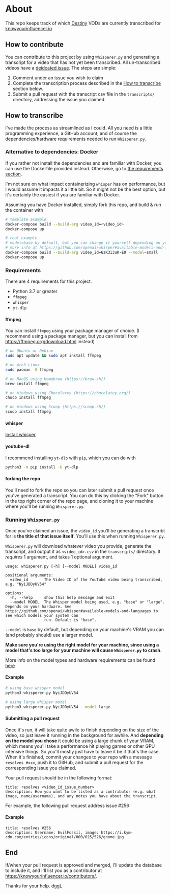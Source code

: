 # About

This repo keeps track of which [Destiny](https://www.youtube.com/user/destiny) VODs are currently transcribed for [knowyourinfluencer.io](https://knowyourinfluencer.io/destiny/)

## How to contribute

You can contribute to this project by using `Whisperer.py` and generating a transcript for a video that has not yet been transcribed. All un-transcribed videos have a [deidcated issue](https://github.com/Ethan0429/destiny-transcript-db/issues). The steps are simple:

1. Comment under an issue you wish to claim
2. Complete the transcription process described in the [How to transcribe](#how-to-transcribe) section below.
3. Submit a pull request with the transcript csv file in the `transcripts/` directory, addressing the issue you claimed.

## How to transcribe

I've made the process as streamlined as I could. All you need is a little programming experience, a GitHub account, and of course the dependencies/hardware requirements needed to run `Whisperer.py`.

### Alternative to dependencies: Docker

If you rather not install the dependencies and are familiar with Docker, you can use the Dockerfile provided instead. Otherwise, go to [the requirements section](###requirements).

I'm not sure on what impact containerizing `whisper` has on performance, but I would assume it impacts it a little bit. So it might not be the best option, but it's certainly the easiest if you are familiar with Docker.

Assuming you have Docker installed, simply fork this repo, and build & run the container with

```bash
# template example
docker-compose build --build-arg video_id=<video_id>
docker-compose up

# real example
# model=base by default, but you can change it yourself depending on your hardware for better performance
# more info at https://github.com/openai/whisper#available-models-and-languages
docker-compose build --build-arg video_id=6zK3i3uK-E0 --model=small
docker-compose up
```
### Requirements

There are 4 requirements for this project.

- Python 3.7 or greater
- `ffmpeg`
- `whisper`
- `yt-dlp`

#### ffmpeg

You can install `ffmpeg` using your package manager of choice. (I recommend using a package manager, but you can install from https://ffmpeg.org/download.html instead)

```bash
# on Ubuntu or Debian
sudo apt update && sudo apt install ffmpeg

# on Arch Linux
sudo pacman -S ffmpeg

# on MacOS using Homebrew (https://brew.sh/)
brew install ffmpeg

# on Windows using Chocolatey (https://chocolatey.org/)
choco install ffmpeg

# on Windows using Scoop (https://scoop.sh/)
scoop install ffmpeg
```

#### whisper

[Install whisper](https://github.com/openai/whisper#setup)

#### youtube-dl

I recommend installing `yt-dlp` with `pip`, which you can do with

```bash
python3 -m pip install -U yt-dlp
```

#### forking the repo

You'll need to fork the repo so you can later submit a pull request once you've generated a transcript. You can do this by clicking the "Fork" button in the top right corner of the repo page, and cloning it to your machine where you'll be running `Whisperer.py`.

### Running `Whisperer.py`

Once you've claimed an issue, the `video_id` you'll be generating a transcribt for is **the title of that issue itself**. You'll use this when running `Whisperer.py`.

`Whisperer.py` will download whatever video you provide, generate the transcript, and output it as `<video_id>.csv` in the `transcripts/` directory. It *requires* 1 argument, and takes 1 optional argument.

```
usage: whisperer.py [-h] [--model MODEL] video_id

positional arguments:
  video_id       The Video ID of the YouTube video being transcribed, e.g. "NyiJDDyUV54"

options:
  -h, --help     show this help message and exit
  --model MODEL  The Whisper model being used, e.g. "base" or "large". Depends on your hardware. See https://github.com/openai/whisper#available-models-and-languages to see which models your system can
                 run. Default is "base".
```

`--model` is `base` by default, but depending on your machine's VRAM you can (and probably should) use a larger model. 

**Make sure you're using the right model for your machine, since using a model that's too large for your machine will cause `Whisperer.py` to crash.**

More info on the model types and hardware requirements can be found [here](https://github.com/openai/whisper#available-models-and-languages)

#### Example

```bash
# using base whisper model
python3 whisperer.py NyiJDDyUV54

# using large whisper model
python3 whisperer.py NyiJDDyUV54 --model large
```

#### Submitting a pull request

Once it's run, it will take quite awile to finish depending on the size of the video, so just leave it running in the background for awhile. And **depending on the model you chose** it could be using a large chunk of your VRAM, which means you'll take a performance hit playing games or other GPU intensive things. So you'll mostly just have to leave it be if that's the case. When it's finished, commit your changes to your repo with a message `resolves #xxx`, push it to GitHub, and submit a pull request for the corresponding issue you claimed.

Your pull request should be in the following format:

```
title: resolves <video_id_issue_number>
description: How you want to be listed as a contributor (e.g. what image, name/username), and any notes you have about the transcript.
```

For example, the following pull request address issue #256
#### Example

```
title: resolves #256
description: Username: EvilFossil, image: https://i.kym-cdn.com/entries/icons/original/000/025/526/gnome.jpg
```

## End

If/when your pull request is approved and merged, I'll update the database to include it, and I'll list you as a contributor at https://knowyourinfluencer.io/contributors/.

Thanks for your help. dggL
